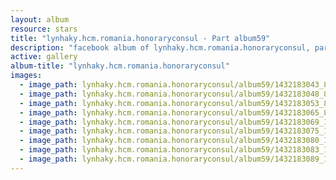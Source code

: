 ```yaml
---
layout: album
resource: stars
title: "lynhaky.hcm.romania.honoraryconsul - Part album59"
description: "facebook album of lynhaky.hcm.romania.honoraryconsul, part album59."
active: gallery
album-title: "lynhaky.hcm.romania.honoraryconsul"
images:
  - image_path: lynhaky.hcm.romania.honoraryconsul/album59/1432183043_8u9a8370.jpg
  - image_path: lynhaky.hcm.romania.honoraryconsul/album59/1432183048_8u9a8377.jpg
  - image_path: lynhaky.hcm.romania.honoraryconsul/album59/1432183053_8u9a8385.jpg
  - image_path: lynhaky.hcm.romania.honoraryconsul/album59/1432183065_8u9a8389.jpg
  - image_path: lynhaky.hcm.romania.honoraryconsul/album59/1432183069_11298.jpg
  - image_path: lynhaky.hcm.romania.honoraryconsul/album59/1432183075_11321.jpg
  - image_path: lynhaky.hcm.romania.honoraryconsul/album59/1432183080_11326.jpg
  - image_path: lynhaky.hcm.romania.honoraryconsul/album59/1432183083_12271.jpg
  - image_path: lynhaky.hcm.romania.honoraryconsul/album59/1432183089_12865.jpg
---
```


